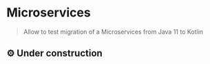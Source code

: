 # Microservices

> Allow to test migration of a Microservices from Java 11 to Kotlin

## ⚙ Under construction
